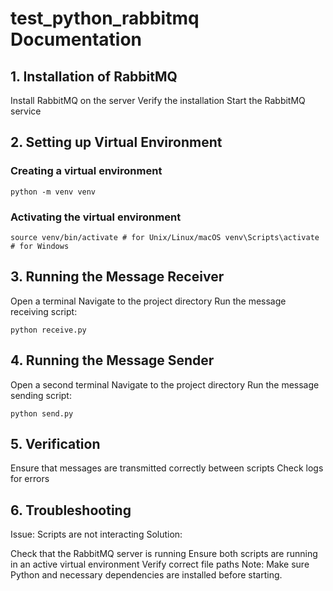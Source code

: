 # test_python_rabbitmq Documentation

## 1. Installation of RabbitMQ

Install RabbitMQ on the server
Verify the installation
Start the RabbitMQ service

## 2. Setting up Virtual Environment

### Creating a virtual environment

`python -m venv venv`

### Activating the virtual environment

`source venv/bin/activate # for Unix/Linux/macOS
venv\Scripts\activate # for Windows`

## 3. Running the Message Receiver

Open a terminal
Navigate to the project directory
Run the message receiving script:

`python receive.py`

## 4. Running the Message Sender

Open a second terminal
Navigate to the project directory
Run the message sending script:

`python send.py`

## 5. Verification

Ensure that messages are transmitted correctly between scripts
Check logs for errors

## 6. Troubleshooting

Issue: Scripts are not interacting
Solution:

Check that the RabbitMQ server is running
Ensure both scripts are running in an active virtual environment
Verify correct file paths
Note: Make sure Python and necessary dependencies are installed before starting.
